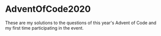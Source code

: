 # AdventOfCode2020

These are my solutions to the questions of this year's Advent of Code and my first time participating in the event.
